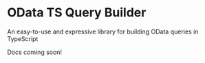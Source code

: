 # OData TS Query Builder

An easy-to-use and expressive library for building OData queries in TypeScript

Docs coming soon!
